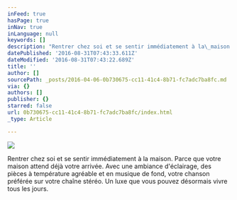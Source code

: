 ```yaml
---
inFeed: true
hasPage: true
inNav: true
inLanguage: null
keywords: []
description: "Rentrer chez soi et se sentir immédiatement à la\_maison.\_Parce que votre maison attend déjà votre arrivée. Avec une ambiance d'éclairage, des pièces à température agréable et en musique de fond, votre chanson préférée sur votre chaîne stéréo. Un luxe que vous pouvez désormais vivre tous les jours."
datePublished: '2016-08-31T07:43:33.611Z'
dateModified: '2016-08-31T07:43:22.689Z'
title: ''
author: []
sourcePath: _posts/2016-04-06-0b730675-cc11-41c4-8b71-fc7adc7ba8fc.md
via: {}
authors: []
publisher: {}
starred: false
url: 0b730675-cc11-41c4-8b71-fc7adc7ba8fc/index.html
_type: Article

---
```

![](https://the-grid-user-content.s3-us-west-2.amazonaws.com/8ea1b20b-f1dd-4bf6-828c-243df2fb0860.jpg)

Rentrer chez soi et se sentir immédiatement à la maison. Parce que votre maison attend déjà votre arrivée. Avec une ambiance d'éclairage, des pièces à température agréable et en musique de fond, votre chanson préférée sur votre chaîne stéréo. Un luxe que vous pouvez désormais vivre tous les jours.